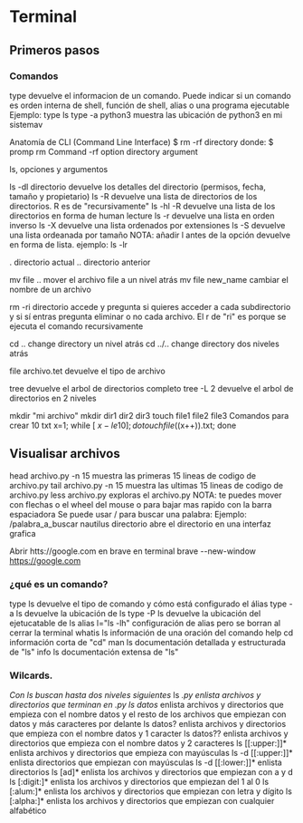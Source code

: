 # Terminal

## Primeros pasos
### Comandos
type            devuelve el informacion de un comando. Puede indicar si un comando es orden interna de shell, función de shell, alias o una programa ejecutable
    Ejemplo: type ls
type -a python3     muestra las ubicación de python3 en mi sistemav

Anatomía de CLI (Command Line Interface)
$ rm -rf directory
donde:
    $           promp
    rm          Command
    -rf         option
    directory   argument

ls, opciones y argumentos

ls -dl directorio   devuelve los detalles del directorio (permisos, fecha, tamaño y propietario)
ls -R               devuelve una lista de directorios de los directorios. R es de "recursivamente"
ls -hl -R           devuelve una lista de los directorios en forma de human lecture
ls -r               devuelve una lista en orden inverso
ls -X               devuelve una lista ordenados por extensiones
ls -S               devuelve una lista ordeanada por tamaño
NOTA: añadir l antes de la opción devuelve en forma de lista.
    ejemplo: ls -lr

.                   directorio actual
..                  directorio anterior

mv file ..          mover el archivo file a un nivel atrás
mv file new_name    cambiar el nombre de un archivo

rm -ri directorio   accede y pregunta si quieres acceder a cada subdirectorio y si sí entras pregunta eliminar o no cada archivo. El r de "ri" es porque se ejecuta el comando recursivamente

cd ..               change directory un nivel atrás
cd ../..            change directory dos niveles atrás

file archivo.tet    devuelve el tipo de archivo

tree                devuelve el arbol de directorios completo
tree -L 2           devuelve el arbol de directorios en 2 niveles

mkdir "mi archivo"
mkdir dir1 dir2 dir3
touch file1 file2 file3
Comandos para crear 10 txt    x=1; while [ $x -le 10 ]; do touch file$((x++)).txt; done

## Visualisar archivos
head archivo.py -n 15   muestra las primeras 15 lineas de codigo de archivo.py
tail archivo.py -n 15   muestra las ultimas 15 lineas de codigo de archivo.py
less archivo.py         exploras el archivo.py
    NOTA: te puedes mover con flechas o el wheel del mouse o para bajar mas rapido con la barra espaciadora
    Se puede usar / para buscar una palabra:
    Ejemplo: /palabra_a_buscar
nautilus directorio     abre el directorio en una interfaz grafica

Abrir htts://google.com en brave en terminal
brave --new-window https://google.com

### ¿qué es un comando?
type ls                 devuelve el tipo de comando y cómo está configurado el álias
type -a ls              devuelve la ubicación de ls
type -P ls              devuelve la ubicación del ejetucatable de ls
alias l="ls -lh"        configuración de alias pero se borran al cerrar la terminal
whatis ls               información de una oración del comando
help cd                 información corta de "cd"
man ls                  documentación detallada y estructurada de "ls"
info ls                 documentación extensa de "ls"

### Wilcards.
_Con ls buscan hasta dos niveles siguientes_
ls *.py                 enlista archivos y directorios que terminan en .py
ls datos*               enlista archivos y directorios que empieza con el nombre datos y el resto de los archivos que empiezan con datos y más caracteres por delante
ls datos?               enlista archivos y directorios que empieza con el nombre datos y 1 caracter
ls datos??              enlista archivos y directorios que empieza con el nombre datos y 2 caracteres
ls [[:upper:]]*         enlista archivos y directorios que empieza con mayúsculas
ls -d [[:upper:]]*      enlista directorios que empiezan con mayúsculas
ls -d [[:lower:]]*      enlista directorios 
ls  [ad]*               enlista los archivos y directorios que empiezan con a y d
ls [:digit:]*           enlista los archivos y directorios que empiezan del 1 al 0
ls [:alum:]*            enlista los archivos y directorios que empiezan con letra y dígito
ls [:alpha:]*           enlista los archivos y directorios que empiezan con cualquier alfabético
